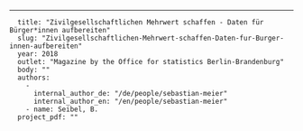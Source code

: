 ---
      title: "Zivilgesellschaftlichen Mehrwert schaffen - Daten für Bürger*innen aufbereiten"
      slug: "Zivilgesellschaftlichen-Mehrwert-schaffen-Daten-fur-Burger-innen-aufbereiten"
      year: 2018
      outlet: "Magazine by the Office for statistics Berlin-Brandenburg"
      body: ""
      authors:
        - 
          internal_author_de: "/de/people/sebastian-meier"
          internal_author_en: "/en/people/sebastian-meier"
        - name: Seibel, B.
      project_pdf: ""
      